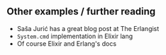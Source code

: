 ## Other examples / further reading
- Saša Jurić has a great blog post at The Erlangist
- `System.cmd` implementation in Elixir lang
- Of course Elixir and Erlang's docs